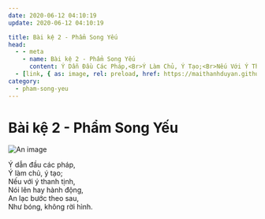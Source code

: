 ```yaml
---
date: 2020-06-12 04:10:19
update: 2020-06-12 04:10:19

title: Bài kệ 2 - Phẩm Song Yếu
head:
  - - meta
    - name: Bài kệ 2 - Phẩm Song Yếu
      content: Ý Dẫn Đầu Các Pháp,<Br>Ý Làm Chủ, Ý Tạo;<Br>Nếu Với Ý Thanh Tịnh,<Br>Nói Lên Hay Hành Động,<Br>An Lạc Bước Theo Sau,<Br>Như Bóng, Không Rời Hình.<Br>
  - [link, { as: image, rel: preload, href: https://maithanhduyan.github.io/kinh-phap-cu/img/pham-song-yeu/pham-song-yeu-002.jpg }]
category:
  - pham-song-yeu
---
```


# Bài kệ 2 - Phẩm Song Yếu

![An image](/img/pham-song-yeu/pham-song-yeu-002.jpg)

Ý dẫn đầu các pháp,<br>Ý làm chủ, ý tạo;<br>Nếu với ý thanh tịnh,<br>Nói lên hay hành động,<br>An lạc bước theo sau,<br>Như bóng, không rời hình.<br>
